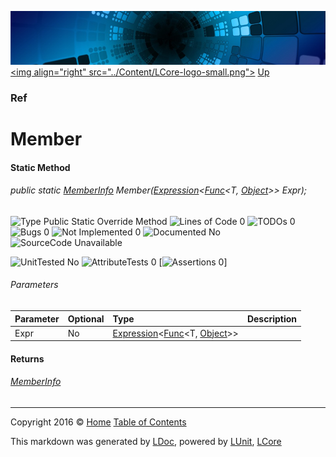 ![](../Content/LCore-banner-small.png "")
[&lt;img align=&quot;right&quot; src=&quot;../Content/LCore-logo-small.png&quot;&gt;](../../README.md)
[Up](Ref.md)

### Ref

# Member

#### Static Method

###### public static [MemberInfo](https://msdn.microsoft.com/en-us/library/system.reflection.memberinfo.aspx) Member(<a href="https://msdn.microsoft.com/en-us/library/bb335710.aspx" alt="" target="_blank">Expression</a>&lt;<a href="https://msdn.microsoft.com/en-us/library/bb549151.aspx" alt="" target="_blank">Func</a>&lt;T, [Object](https://msdn.microsoft.com/en-us/library/system.object.aspx)&gt;&gt; Expr);

![Type Public Static Override Method](http://b.repl.ca/v1/Type-Public%20Static%20Override%20Method-blue.png "") ![Lines of Code 0](http://b.repl.ca/v1/Lines%20of%20Code-0-blue.png "") ![TODOs 0](http://b.repl.ca/v1/TODOs-0-green.png "") ![Bugs 0](http://b.repl.ca/v1/Bugs-0-green.png "") ![Not Implemented 0](http://b.repl.ca/v1/Not%20Implemented-0-green.png "") ![Documented No](http://b.repl.ca/v1/Documented-No-red.png "") ![SourceCode Unavailable](http://b.repl.ca/v1/SourceCode-Unavailable-red.png "")

![UnitTested No](http://b.repl.ca/v1/UnitTested-No-lightgrey.png "") ![AttributeTests 0](http://b.repl.ca/v1/AttributeTests-0-lightgrey.png "") [![Assertions 0](http://b.repl.ca/v1/Assertions-0-lightgrey.png "")]

###### Parameters

Parameter | Optional | Type | Description
:---  | :---  | :---  | :--- 
Expr | No | <a href="https://msdn.microsoft.com/en-us/library/bb335710.aspx" alt="" target="_blank">Expression</a>&lt;<a href="https://msdn.microsoft.com/en-us/library/bb549151.aspx" alt="" target="_blank">Func</a>&lt;T, [Object](https://msdn.microsoft.com/en-us/library/system.object.aspx)&gt;&gt; | 


#### Returns

###### [MemberInfo](https://msdn.microsoft.com/en-us/library/system.reflection.memberinfo.aspx)



---

Copyright 2016 &copy; [Home](../../README.md) [Table of Contents](../../TableOfContents.md)

This markdown was generated by [LDoc](https://github.com/CodeSingularity/LDoc), powered by [LUnit](https://github.com/CodeSingularity/LUnit), [LCore](https://github.com/CodeSingularity/LCore)
